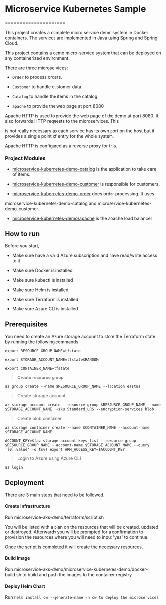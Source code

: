 
  

# Microservice Kubernetes Sample

  

=====================

  

This project creates a complete micro service demo system in Docker containers. The services are implemented in Java using Spring and Spring Cloud.

  

This project contains a demo micro-service system that can be deployed on any containerized environment.

  

There are three microservices:

  

-  `Order` to process orders.

  

-  `Customer` to handle customer data.

  

-  `Catalog` to handle the items in the catalog.

  

-  `apache` to provide the web page at port 8080

  

  

Apache HTTP is used to provide the web page of the demo at port 8080. It also forwards HTTP requests to the microservices. This

  

is not really necessary as each service has its own port on the host but it provides a single point of entry for the whole system.

  

Apache HTTP is configured as a reverse proxy for this.

  

  

### Project Modules

  

  

-  [microservice-kubernetes-demo-catalog](microservice-kubernetes-demo/microservice-kubernetes-demo-catalog) is the application to take care of items.

  

-  [microservice-kubernetes-demo-customer](microservice-kubernetes-demo/microservice-kubernetes-demo-customer) is responsible for customers.

  

-  [microservice-kubernetes-demo-order](microservice-kubernetes-demo/microservice-kubernetes-demo-order) does order processing. It uses

  

microservice-kubernetes-demo-catalog and microservice-kubernetes-demo-customer.

  

-  [microservice-kubernetes-demo/apache](microservice-kubernetes-demo/apache/) is the apache load balancer

  

  

## How to run

  

Before you start,

  

* Make sure have a valid Azure subscription and have read/write access to it

  

  

* Make sure Docker is installed

  

  

* Make sure kubectl is installed

  

  

* Make sure Helm is installed

  

  

* Make sure Terraform is installed

  

  

* Make sure Azure CLI is installed

  

  

## Prerequisites

  

You need to create an Azure storage account to store the Terraform state by running the following commands

  

`export RESOURCE_GROUP_NAME=tfstate`

  

`export STORAGE_ACCOUNT_NAME=tfstate$RANDOM`

  

`export CONTAINER_NAME=tfstate`

  

  

> Create resource group

  

`az group create --name $RESOURCE_GROUP_NAME --location eastus`

  

  

> Create storage account

  

`az storage account create --resource-group $RESOURCE_GROUP_NAME --name $STORAGE_ACCOUNT_NAME --sku Standard_LRS --encryption-services blob`

  

  

> Create blob container

  

`az storage container create --name $CONTAINER_NAME --account-name $STORAGE_ACCOUNT_NAME`

  

`ACCOUNT_KEY=$(az storage account keys list --resource-group $RESOURCE_GROUP_NAME --account-name $STORAGE_ACCOUNT_NAME --query '[0].value' -o tsv) export ARM_ACCESS_KEY=$ACCOUNT_KEY`

  

> Login to Azure using Azure CLI

  

`az login`

  
  

## Deployment

There are 3 main steps that need to be followed.

  

  

#### Create Infrastructure

Run microservice-aks-demo/terraform/script.sh

You will be listed with a plan on the resources that will be created, updated or destroyed. Afterwards you will be prompted for a confirmation to provision the resources where you will need to input 'yes' to continue.

Once the script is completed it will create the necessary resources.

  

#### Build Image

Run microservice-aks-demo/microservice-kubernetes-demo/docker-build.sh to build and push the images to the container registry

  

#### Deploy Helm Chart

Run `helm install cw --generate-name -n cw to deploy the microservices`